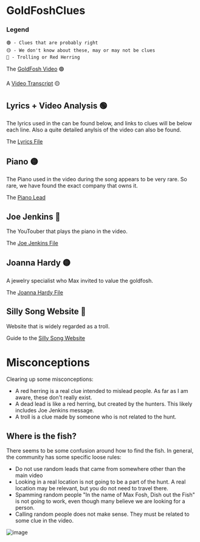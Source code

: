 # GoldFoshClues
### Legend
```
🟢 - Clues that are probably right
🟡 - We don't know about these, may or may not be clues
🔴 - Trolling or Red Herring
```

The [GoldFosh Video](https://www.youtube.com/watch?v=gXzD4p3TR2A) 🟢

A [Video Transcript](/videotranscript/README.md) 🟡

## Lyrics + Video Analysis 🟢

The lyrics used in the can be found below, and links to clues will be below each line. Also a quite detailed anylsis of the video can also be found.

The [Lyrics File](/lyrics/README.md)

## Piano 🟡

The Piano used in the video during the song appears to be very rare. So rare, we have found the exact company that owns it.

The [Piano Lead](/piano/README.md)

## Joe Jenkins 🔴

The YouTouber that plays the piano in the video.

The [Joe Jenkins File](/jenkins/README.md)

## Joanna Hardy 🟡

A jewelry specialist who Max invited to value the goldfosh.

The [Joanna Hardy File](/joanna/README.md)

## Silly Song Website 🔴

Website that is widely regarded as a troll.

Guide to the [Silly Song Website](/whatthissillysongshows/README.md)

# Misconceptions

Clearing up some misconceptions:

 - A red herring is a real clue intended to mislead people. As far as I am aware, these don't really exist.
 - A dead lead is like a red herring, but created by the hunters. This likely includes Joe Jenkins message.
 - A troll is a clue made by someone who is not related to the hunt.

## Where is the fish?

There seems to be some confusion around how to find the fish. In general, the community has some specific loose rules:

 - Do not use random leads that came from somewhere other than the main video
 - Looking in a real location is not going to be a part of the hunt. A real location may be relevant, but you do not need to travel there.
 - Spamming random people "In the name of Max Fosh, Dish out the Fish" is not going to work, even though many believe we are looking for a person.
 - Calling random people does not make sense. They must be related to some clue in the video.

![image](https://user-images.githubusercontent.com/28175652/183149986-93b71f28-ed92-4e4b-8dd3-ae06fdafb06f.png)
